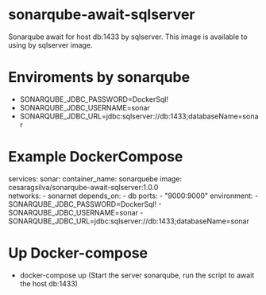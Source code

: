 # sonarqube-await-sqlserver
Sonarqube await for host db:1433 by sqlserver.
This image is available to using by sqlserver image.

# Enviroments by sonarqube
- SONARQUBE_JDBC_PASSWORD=DockerSql! 
- SONARQUBE_JDBC_USERNAME=sonar 
- SONARQUBE_JDBC_URL=jdbc:sqlserver://db:1433;databaseName=sonar

# Example DockerCompose 
   services:
    sonar:
      container_name: sonarquebe
      image: cesaragsilva/sonarqube-await-sqlserver:1.0.0  
      networks:
        - sonarnet
      depends_on: 
        - db
      ports:
        - "9000:9000"
      environment: 
        - SONARQUBE_JDBC_PASSWORD=DockerSql!
        - SONARQUBE_JDBC_USERNAME=sonar
        - SONARQUBE_JDBC_URL=jdbc:sqlserver://db:1433;databaseName=sonar
 
 # Up Docker-compose
  - docker-compose up (Start the server sonarqube, run the script to await the host db:1433)
